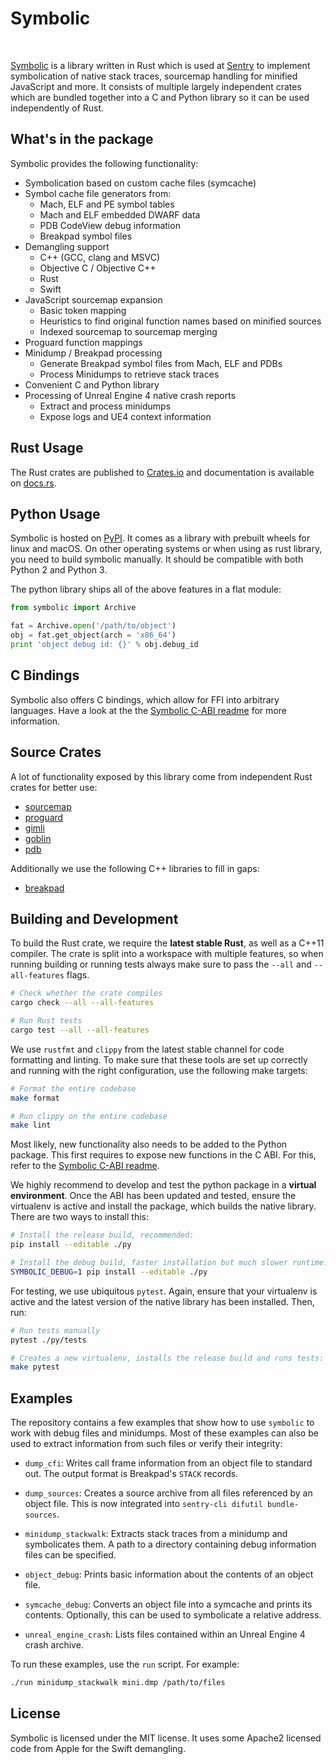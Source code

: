 # Symbolic

<a href="https://travis-ci.com/getsentry/symbolic"><img src="https://travis-ci.com/getsentry/symbolic.svg?branch=master" alt=""></a>
<a href="https://crates.io/crates/symbolic"><img src="https://img.shields.io/crates/v/symbolic.svg" alt=""></a>
<a href="https://pypi.python.org/pypi/Symbolic"><img src="https://img.shields.io/pypi/v/symbolic.svg" alt=""></a>
<a href="https://github.com/getsentry/symbolic/blob/master/LICENSE"><img src="https://img.shields.io/pypi/l/Symbolic.svg" alt=""></a>

[Symbolic](https://docs.rs/symbolic) is a library written in Rust which is used at
[Sentry](https://sentry.io/) to implement symbolication of native stack traces, sourcemap handling
for minified JavaScript and more. It consists of multiple largely independent crates which are
bundled together into a C and Python library so it can be used independently of Rust.

## What's in the package

Symbolic provides the following functionality:

- Symbolication based on custom cache files (symcache)
- Symbol cache file generators from:
  - Mach, ELF and PE symbol tables
  - Mach and ELF embedded DWARF data
  - PDB CodeView debug information
  - Breakpad symbol files
- Demangling support
  - C++ (GCC, clang and MSVC)
  - Objective C / Objective C++
  - Rust
  - Swift
- JavaScript sourcemap expansion
  - Basic token mapping
  - Heuristics to find original function names based on minified sources
  - Indexed sourcemap to sourcemap merging
- Proguard function mappings
- Minidump / Breakpad processing
  - Generate Breakpad symbol files from Mach, ELF and PDBs
  - Process Minidumps to retrieve stack traces
- Convenient C and Python library
- Processing of Unreal Engine 4 native crash reports
  - Extract and process minidumps
  - Expose logs and UE4 context information

## Rust Usage

The Rust crates are published to [Crates.io](https://crates.io/crates/symbolic) and documentation is available on [docs.rs](https://docs.rs/symbolic/latest/symbolic/).

## Python Usage

Symbolic is hosted on [PyPI](https://pypi.python.org/pypi/symbolic). It comes as a library with
prebuilt wheels for linux and macOS. On other operating systems or when using as rust library, you
need to build symbolic manually. It should be compatible with both Python 2 and Python 3.

The python library ships all of the above features in a flat module:

```python
from symbolic import Archive

fat = Archive.open('/path/to/object')
obj = fat.get_object(arch = 'x86_64')
print 'object debug id: {}' % obj.debug_id
```

## C Bindings

Symbolic also offers C bindings, which allow for FFI into arbitrary languages. Have a look at the
the [Symbolic C-ABI readme](symbolic-cabi/README.md) for more information.

## Source Crates

A lot of functionality exposed by this library come from independent Rust crates
for better use:

- [sourcemap](https://github.com/getsentry/rust-sourcemap)
- [proguard](https://github.com/getsentry/rust-proguard)
- [gimli](https://github.com/gimli-rs/gimli)
- [goblin](https://github.com/m4b/goblin)
- [pdb](https://github.com/willglynn/pdb)

Additionally we use the following C++ libraries to fill in gaps:

- [breakpad](https://chromium.googlesource.com/breakpad/breakpad/)

## Building and Development

To build the Rust crate, we require the **latest stable Rust**, as well as a C++11 compiler. The
crate is split into a workspace with multiple features, so when running building or running tests
always make sure to pass the `--all` and `--all-features` flags.

```bash
# Check whether the crate compiles
cargo check --all --all-features

# Run Rust tests
cargo test --all --all-features
```

We use `rustfmt` and `clippy` from the latest stable channel for code formatting and linting. To
make sure that these tools are set up correctly and running with the right configuration, use the
following make targets:

```bash
# Format the entire codebase
make format

# Run clippy on the entire codebase
make lint
```

Most likely, new functionality also needs to be added to the Python package. This first requires to
expose new functions in the C ABI. For this, refer to the [Symbolic C-ABI readme](cabi/README.md).

We highly recommend to develop and test the python package in a **virtual environment**. Once the
ABI has been updated and tested, ensure the virtualenv is active and install the package, which
builds the native library. There are two ways to install this:

```bash
# Install the release build, recommended:
pip install --editable ./py

# Install the debug build, faster installation but much slower runtime:
SYMBOLIC_DEBUG=1 pip install --editable ./py
```

For testing, we use ubiquitous `pytest`. Again, ensure that your virtualenv is active and the latest
version of the native library has been installed. Then, run:

```bash
# Run tests manually
pytest ./py/tests

# Creates a new virtualenv, installs the release build and runs tests:
make pytest
```

## Examples

The repository contains a few examples that show how to use `symbolic` to work with debug files and
minidumps. Most of these examples can also be used to extract information from such files or verify
their integrity:

- `dump_cfi`: Writes call frame information from an object file to standard out. The output format
  is Breakpad's `STACK` records.

- `dump_sources`: Creates a source archive from all files referenced by an object file. This is now
  integrated into `sentry-cli difutil bundle-sources`.

- `minidump_stackwalk`: Extracts stack traces from a minidump and symbolicates them. A path to a
  directory containing debug information files can be specified.

- `object_debug`: Prints basic information about the contents of an object file.

- `symcache_debug`: Converts an object file into a symcache and prints its contents. Optionally,
  this can be used to symbolicate a relative address.

- `unreal_engine_crash`: Lists files contained within an Unreal Engine 4 crash archive.

To run these examples, use the `run` script. For example:

```sh
./run minidump_stackwalk mini.dmp /path/to/files
```

## License

Symbolic is licensed under the MIT license. It uses some Apache2 licensed code
from Apple for the Swift demangling.
